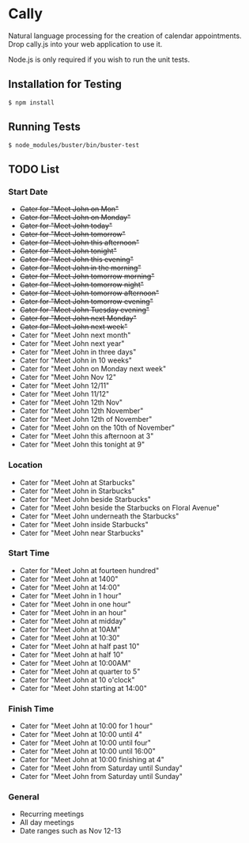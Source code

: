 # Cally

Natural language processing for the creation of calendar appointments.
Drop cally.js into your web application to use it.

Node.js is only required if you wish to run the unit tests.

## Installation for Testing

```
$ npm install
```

## Running Tests

```
$ node_modules/buster/bin/buster-test
```

## TODO List

### Start Date
* ~~Cater for "Meet John on Mon"~~
* ~~Cater for "Meet John on Monday"~~
* ~~Cater for "Meet John today"~~
* ~~Cater for "Meet John tomorrow"~~
* ~~Cater for "Meet John this afternoon"~~
* ~~Cater for "Meet John tonight"~~
* ~~Cater for "Meet John this evening"~~
* ~~Cater for "Meet John in the morning"~~
* ~~Cater for "Meet John tomorrow morning"~~
* ~~Cater for "Meet John tomorrow night"~~
* ~~Cater for "Meet John tomorrow afternoon"~~
* ~~Cater for "Meet John tomorrow evening"~~
* ~~Cater for "Meet John Tuesday evening"~~
* ~~Cater for "Meet John next Monday"~~
* ~~Cater for "Meet John next week"~~
* Cater for "Meet John next month"
* Cater for "Meet John next year"
* Cater for "Meet John in three days"
* Cater for "Meet John in 10 weeks"
* Cater for "Meet John on Monday next week"
* Cater for "Meet John Nov 12"
* Cater for "Meet John 12/11"
* Cater for "Meet John 11/12"
* Cater for "Meet John 12th Nov"
* Cater for "Meet John 12th November"
* Cater for "Meet John 12th of November"
* Cater for "Meet John on the 10th of November"
* Cater for "Meet John this afternoon at 3"
* Cater for "Meet John this tonight at 9"

### Location
* Cater for "Meet John at Starbucks"
* Cater for "Meet John in Starbucks"
* Cater for "Meet John beside Starbucks"
* Cater for "Meet John beside the Starbucks on Floral Avenue"
* Cater for "Meet John underneath the Starbucks"
* Cater for "Meet John inside Starbucks"
* Cater for "Meet John near Starbucks"

### Start Time
* Cater for "Meet John at fourteen hundred"
* Cater for "Meet John at 1400"
* Cater for "Meet John at 14:00"
* Cater for "Meet John in 1 hour"
* Cater for "Meet John in one hour"
* Cater for "Meet John in an hour"
* Cater for "Meet John at midday"
* Cater for "Meet John at 10AM"
* Cater for "Meet John at 10:30"
* Cater for "Meet John at half past 10"
* Cater for "Meet John at half 10"
* Cater for "Meet John at 10:00AM"
* Cater for "Meet John at quarter to 5"
* Cater for "Meet John at 10 o'clock"
* Cater for "Meet John starting at 14:00"

### Finish Time
* Cater for "Meet John at 10:00 for 1 hour"
* Cater for "Meet John at 10:00 until 4"
* Cater for "Meet John at 10:00 until four"
* Cater for "Meet John at 10:00 until 16:00"
* Cater for "Meet John at 10:00 finishing at 4"
* Cater for "Meet John from Saturday until Sunday"
* Cater for "Meet John from Saturday until Sunday"

### General
* Recurring meetings
* All day meetings
* Date ranges such as Nov 12-13
